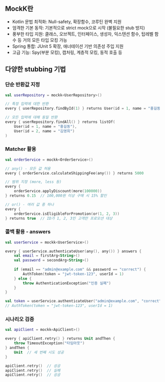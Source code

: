 ## MockK란

- Kotlin 문법 최적화: Null-safety, 확장함수, 코루틴 완벽 지원
- 엄격한 기본 동작: 기본적으로 strict mock으로 시작 (불필요한 stub 방지)
- 풍부한 타입 지원: 클래스, 오브젝트, 인터페이스, 생성자, 익스텐션 함수, 탑레벨 함수 등 거의 모든 타입 모킹 가능
- Spring 통합: JUnit 5 확장, 애너테이션 기반 의존성 주입 지원
- 고급 기능: Spy(부분 모킹), 캡처링, 계층적 모킹, 동적 호출 등

## 다양한 stubbing 기법

### 단순 반환값 지정

```kotlin
val userRepository = mockk<UserRepository>()

// 특정 입력에 대한 반환
every { userRepository.findById(1) } returns User(id = 1, name = "홍길동")

// 모든 입력에 대해 동일 반환
every { userRepository.findAll() } returns listOf(
    User(id = 1, name = "홍길동"),
    User(id = 2, name = "김영희")
)
```

### Matcher 활용

```kotlin
val orderService = mockk<OrderService>()

// any() - 모든 값 허용
every { orderService.calculateShippingFee(any()) } returns 5000

// 범위 지정 (more, less 등)
every { 
    orderService.applyDiscount(more(100000)) 
} returns 0.15  // 100,000원 이상 구매 시 15% 할인

// or() - 여러 값 중 하나
every { 
    orderService.isEligibleForPromotion(or(1, 2, 3)) 
} returns true  // ID가 1, 2, 3인 고객만 프로모션 대상

```

### 콜백 활용 - answers

```kotlin
val userService = mockk<UserService>()

every { userService.authenticateUser(any(), any()) } answers {
    val email = firstArg<String>()
    val password = secondArg<String>()
    
    if (email == "admin@example.com" && password == "correct") {
        AuthToken(token = "jwt-token-123", userId = 1)
    } else {
        throw AuthenticationException("인증 실패")
    }
}

val token = userService.authenticateUser("admin@example.com", "correct")
// AuthToken(token = "jwt-token-123", userId = 1)

```

### 시나리오 검증

```kotlin
val apiClient = mockk<ApiClient>()

every { apiClient.retry() } returns Unit andThen {
    throw TimeoutException("타임아웃")
} andThen {
    Unit  // 세 번째 시도 성공
}

apiClient.retry()  // 성공
apiClient.retry()  // 실패
apiClient.retry()  // 성공

```

